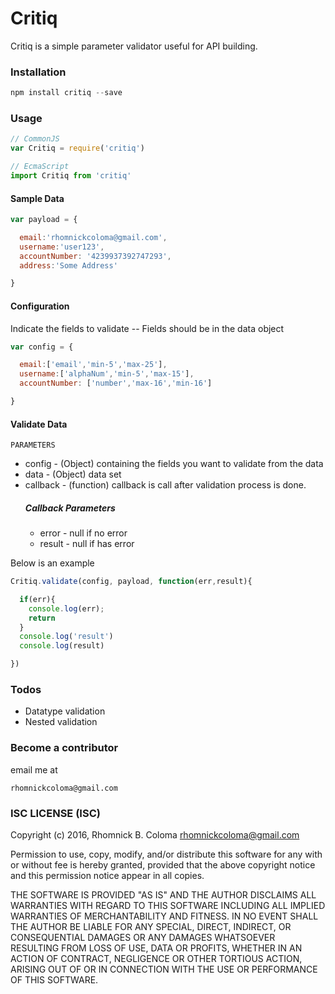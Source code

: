 # Critiq
Critiq is a simple parameter validator useful for API building.

### Installation
```javascript
npm install critiq --save
```
### Usage
```javascript
// CommonJS
var Critiq = require('critiq')

// EcmaScript
import Critiq from 'critiq'
```
#### Sample Data
```javascript
var payload = {

  email:'rhomnickcoloma@gmail.com',
  username:'user123',
  accountNumber: '4239937392747293',
  address:'Some Address'

}
```
#### Configuration
Indicate the fields to validate -- Fields should be in the data object
```javascript
var config = {

  email:['email','min-5','max-25'],
  username:['alphaNum','min-5','max-15'],
  accountNumber: ['number','max-16','min-16']

}
```
#### Validate Data
`PARAMETERS`
* config - (Object) containing the fields you want to validate from the data
* data - (Object) data set
* callback - (function) callback is call after validation process is done.
	##### Callback Parameters
    * error - null if no error
    * result - null if has error

Below is an example
```javascript
Critiq.validate(config, payload, function(err,result){

  if(err){
    console.log(err);
    return
  }
  console.log('result')
  console.log(result)

})

```
### Todos
* Datatype validation
* Nested validation
### Become a contributor
email me at
```
rhomnickcoloma@gmail.com
```

### ISC LICENSE (ISC)

Copyright (c) 2016, Rhomnick B. Coloma rhomnickcoloma@gmail.com

Permission to use, copy, modify, and/or distribute this software for any
with or without fee is hereby granted, provided that the above copyright
notice and this permission notice appear in all copies.

THE SOFTWARE IS PROVIDED "AS IS" AND THE AUTHOR DISCLAIMS ALL WARRANTIES
WITH REGARD TO THIS SOFTWARE INCLUDING ALL IMPLIED WARRANTIES OF
MERCHANTABILITY AND FITNESS. IN NO EVENT SHALL THE AUTHOR BE LIABLE FOR
ANY SPECIAL, DIRECT, INDIRECT, OR CONSEQUENTIAL DAMAGES OR ANY DAMAGES
WHATSOEVER RESULTING FROM LOSS OF USE, DATA OR PROFITS, WHETHER IN AN
ACTION OF CONTRACT, NEGLIGENCE OR OTHER TORTIOUS ACTION, ARISING OUT OF
OR IN CONNECTION WITH THE USE OR PERFORMANCE OF THIS SOFTWARE.
